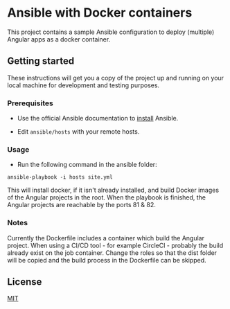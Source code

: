 # Ansible with Docker containers

This project contains a sample Ansible configuration to deploy (multiple) Angular apps as a docker container. 

## Getting started

These instructions will get you a copy of the project up and running on your local machine for development and testing purposes.

### Prerequisites

* Use the official Ansible documentation to [install](https://docs.ansible.com/ansible/latest/installation_guide/intro_installation.html) Ansible.

* Edit `ansible/hosts` with your remote hosts.

### Usage
* Run the following command in the ansible folder:
```
ansible-playbook -i hosts site.yml
```
This will install docker, if it isn't already installed, and build Docker images of the Angular projects in the root. When the playbook is finished, the Angular projects are reachable by the ports 81 & 82.

### Notes
Currently the Dockerfile includes a container which build the Angular project. When using a CI/CD tool - for example CircleCI - probably the build already exist on the job container. Change the roles so that the dist folder will be copied and the build process in the Dockerfile can be skipped.   

## License
[MIT](https://choosealicense.com/licenses/mit/)
